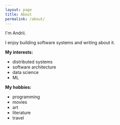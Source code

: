 ```yaml
---
layout: page
title: About
permalink: /about/
---
```


I'm Andrii.

I enjoy building software systems and writing about it.

**My interests:** 
* distributed systems
* software architecture
* data science
* ML

**My hobbies:**
* programming
* movies
* art
* literature
* travel




